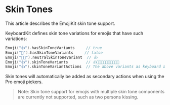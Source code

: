# Skin Tones

This article describes the EmojiKit skin tone support.

KeyboardKit defines skin tone variations for emojis that have such variations:

```swift
Emoji("👍").hasSkinToneVariants     // true
Emoji("🚀").hasSkinToneVariants     // false
Emoji("👍🏿").neutralSkinToneVariant  // 👍
Emoji("👍").skinToneVariants        // 👍👍🏻👍🏼👍🏽👍🏾👍🏿
Emoji("👍").skinToneVariantActions  // The above variants as keyboard actions
```

Skin tones will automatically be added as secondary actions when using the Pro emoji pickers. 

> Note: Skin tone support for emojis with multiple skin tone components are currently not supported, such as two persons kissing.
